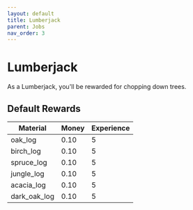 ```yaml
---
layout: default
title: Lumberjack
parent: Jobs
nav_order: 3
---
```


# Lumberjack

As a Lumberjack, you'll be rewarded for chopping down trees.

## Default Rewards

| Material     | Money | Experience |
|--------------|-------|------------|
| oak_log      | 0.10  | 5          |
| birch_log    | 0.10  | 5          |
| spruce_log   | 0.10  | 5          |
| jungle_log   | 0.10  | 5          |
| acacia_log   | 0.10  | 5          |
| dark_oak_log | 0.10  | 5          |